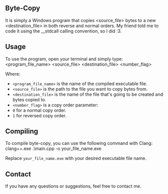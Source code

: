## Byte-Copy
It is simply a Windows program that copies <source_file> bytes to a new <destination_file> in both reverse and normal orders.
My friend told me to code it using the __stdcall calling convention, so I did :3.

## Usage
To use the program, open your terminal and simply type:
<program_file_name> <source_file> <destination_file> <number_flag>

Where:
- `<program_file_name>` is the name of the compiled executable file.
- `<source_file>` is the path to the file you want to copy bytes from.
- `<destination_file>` is the name of the file that's going to be created and bytes copied to.
- `<number_flag>` is a copy order parameter:
- `0` for a normal copy order.
- `1` for reversed copy order.
 
## Compiling
To compile byte-copy, you can use the following command with Clang:
clang++.exe .\main.cpp -o your_file_name.exe

Replace `your_file_name.exe` with your desired executable file name.

## Contact
If you have any questions or suggestions, feel free to contact me.
